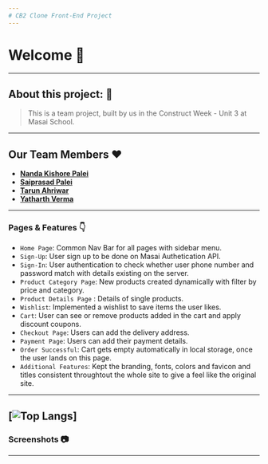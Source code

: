 ```yaml
---
# CB2 Clone Front-End Project
---
```


# Welcome 👋

---

## About this project: 🙌
> This is a team project, built by us in the Construct Week - Unit 3 at Masai School.

---
## Our Team Members ❤️

- **[Nanda Kishore Palei](https://github.com/Nandakishorpalei)**
- **[Saiprasad Palei](https://github.com/sai12348765patil)**
- **[Tarun Ahriwar](https://github.com/CoderTarun)**
- **[Yatharth Verma](https://github.com/yeti201)**

---

### Pages & Features 👇

- `Home Page`: Common Nav Bar for all pages with sidebar menu.
- `Sign-Up`: User sign up to be done on Masai Authetication API.
- `Sign-In`: User authentication to check whether user phone number and password match with details existing on the server.
- `Product Category Page`: New products created dynamically with filter by price and category.
- `Product Details Page` : Details of single products.
- `Wishlist`: Implemented a wishlist to save items the user likes. 
- `Cart`: User can see or remove products added in the cart and apply discount coupons.
- `Checkout Page`: Users can add the delivery address.
- `Payment Page`: Users can add their payment details.
- `Order Successful`: Cart gets empty automatically in local storage, once the user lands on this page.
- `Additional Features`: Kept the branding, fonts, colors and favicon and titles consistent throughtout the whole site to give a feel like the original site.

---

[![Top Langs](https://github-readme-stats.vercel.app/api/top-langs/?username=nandakishorpalei&hide=ejs,shell&theme=tokyonight)]
---

### Screenshots :camera:

---




